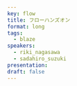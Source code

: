 ```yaml
---
key: flow
title: フローハンズオン
format: long
tags:
  - blaze
speakers:
  - riki_nagasawa
  - sadahiro_suzuki
presentation: 
draft: false
---
```

